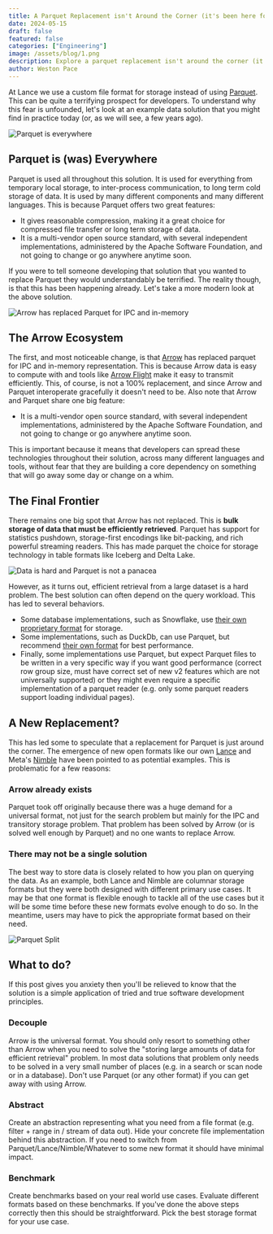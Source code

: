 ```yaml
---
title: A Parquet Replacement isn't Around the Corner (it's been here for years)
date: 2024-05-15
draft: false
featured: false
categories: ["Engineering"]
image: /assets/blog/1.png
description: Explore a parquet replacement isn't around the corner (it's been here for years) with practical insights and expert guidance from the LanceDB team.
author: Weston Pace
---
```


At Lance we use a custom file format for storage instead of using [Parquet](https://parquet.apache.org/). This can be quite a terrifying prospect for developers. To understand why this fear is unfounded, let's look at an example data solution that you might find in practice today (or, as we will see, a few years ago).

![Parquet is everywhere](/assets/blog/data-ecosystem-and-parquet.png)

## Parquet is (was) Everywhere

Parquet is used all throughout this solution. It is used for everything from temporary local storage, to inter-process communication, to long term cold storage of data. It is used by many different components and many different languages. This is because Parquet offers two great features:

- It gives reasonable compression, making it a great choice for compressed file transfer or long term storage of data.
- It is a multi-vendor open source standard, with several independent implementations, administered by the Apache Software Foundation, and not going to change or go anywhere anytime soon.

If you were to tell someone developing that solution that you wanted to replace Parquet they would understandably be terrified. The reality though, is that this has been happening already. Let's take a more modern look at the above solution.

![Arrow has replaced Parquet for IPC and in-memory](/assets/blog/data-ecosystem-and-arrow.png)

## The Arrow Ecosystem

The first, and most noticeable change, is that [Arrow](https://arrow.apache.org/) has replaced parquet for IPC and in-memory representation. This is because Arrow data is easy to compute with and tools like [Arrow Flight](https://arrow.apache.org/docs/format/Flight.html) make it easy to transmit efficiently. This, of course, is not a 100% replacement, and since Arrow and Parquet interoperate gracefully it doesn't need to be. Also note that Arrow and Parquet share one big feature:

- It is a multi-vendor open source standard, with several independent implementations, administered by the Apache Software Foundation, and not going to change or go anywhere anytime soon.

This is important because it means that developers can spread these technologies throughout their solution, across many different languages and tools, without fear that they are building a core dependency on something that will go away some day or change on a whim.

## The Final Frontier

There remains one big spot that Arrow has not replaced. This is **bulk storage of data that must be efficiently retrieved**. Parquet has support for statistics pushdown, storage-first encodings like bit-packing, and rich powerful streaming readers. This has made parquet the choice for storage technology in table formats like Iceberg and Delta Lake.

![Data is hard and Parquet is not a panacea](/assets/blog/data-is-hard.png)

However, as it turns out, efficient retrieval from a large dataset is a hard problem. The best solution can often depend on the query workload. This has led to several behaviors.

- Some database implementations, such as Snowflake, use [their own proprietary format](https://docs.snowflake.com/en/user-guide/intro-key-concepts#database-storage) for storage.
- Some implementations, such as DuckDb, can use Parquet, but recommend [their own format](https://duckdb.org/docs/internals/storage.html) for best performance.
- Finally, some implementations use Parquet, but expect Parquet files to be written in a very specific way if you want good performance (correct row group size, must have correct set of new v2 features which are not universally supported) or they might even require a specific implementation of a parquet reader (e.g. only some parquet readers support loading individual pages).

## A New Replacement?

This has led some to speculate that a replacement for Parquet is just around the corner. The emergence of new open formats like our own [Lance](/lance-v2/) and Meta's [Nimble](https://github.com/facebookexternal/nimble) have been pointed to as potential examples. This is problematic for a few reasons:

### Arrow already exists

Parquet took off originally because there was a huge demand for a universal format, not just for the search problem but mainly for the IPC and transitory storage problem. That problem has been solved by Arrow (or is solved well enough by Parquet) and no one wants to replace Arrow.

### There may not be a single solution

The best way to store data is closely related to how you plan on querying the data. As an example, both Lance and Nimble are columnar storage formats but they were both designed with different primary use cases. It may be that one format is flexible enough to tackle all of the use cases but it will be some time before these new formats evolve enough to do so. In the meantime, users may have to pick the appropriate format based on their need.

![Parquet Split](/assets/blog/parquet-split.png)

## What to do?

If this post gives you anxiety then you'll be relieved to know that the solution is a simple application of tried and true software development principles.

### Decouple

Arrow is the universal format. You should only resort to something other than Arrow when you need to solve the "storing large amounts of data for efficient retrieval" problem. In most data solutions that problem only needs to be solved in a very small number of places (e.g. in a search or scan node or in a database). Don't use Parquet (or any other format) if you can get away with using Arrow.

### Abstract

Create an abstraction representing what you need from a file format (e.g. filter + range in / stream of data out). Hide your concrete file implementation behind this abstraction. If you need to switch from Parquet/Lance/Nimble/Whatever to some new format it should have minimal impact.

### Benchmark

Create benchmarks based on your real world use cases. Evaluate different formats based on these benchmarks. If you've done the above steps correctly then this should be straightforward. Pick the best storage format for your use case.
